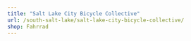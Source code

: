 ```yaml
---
title: "Salt Lake City Bicycle Collective"
url: /south-salt-lake/salt-lake-city-bicycle-collective/
shop: Fahrrad
---
```

